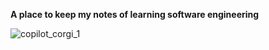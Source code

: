 **A place to keep my notes of learning software engineering**

![copilot_corgi_1](https://github.com/jennie-jd/jennie-jd/assets/52141333/5d002830-e986-490b-ad30-e117946f2cbd)
